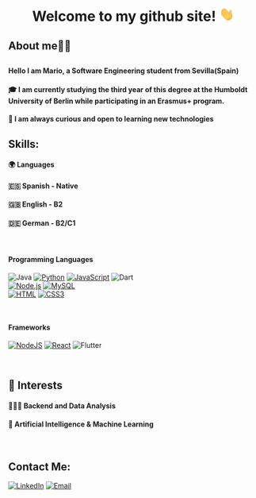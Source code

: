 <div align="center">
<h1> Welcome to my github site! <img src="https://github.com/ABSphreak/ABSphreak/blob/master/gifs/Hi.gif" width="30px"></h1>
</div>
<h2>About me🕵🏻<h2/>
<h4>Hello I am Mario, a Software Engineering student from Sevilla(Spain) <h4/>
<h4>🎓 I am currently studying the third year of this degree at the Humboldt University of Berlin while participating in an Erasmus+ program.</h4>  
<h4>🚀 I am always curious and open to learning new technologies</h4>


## Skills:

#### 🌍 Languages
<h4>🇪🇸 Spanish - Native</h4>
<h4>🇬🇧 English - B2</h4>
<h4>🇩🇪 German - B2/C1</h4>

</br>

#### Programming Languages

![Java](https://img.shields.io/badge/Java-ED8B00?style=for-the-badge)
[![Python](https://img.shields.io/badge/python%20-%2314354C.svg?&style=for-the-badge&logo=python&logoColor=white)](#)
[![JavaScript](https://img.shields.io/badge/JavaScript-F7DF1E?style=for-the-badge&logo=javascript&logoColor=white&labelColor=101010)](#)
![Dart](https://img.shields.io/badge/Dart-0175C2?style=for-the-badge&logo=dart&logoColor=white)
</br>
[![Node.js](https://img.shields.io/badge/Node.JS-339933?style=for-the-badge&logo=node.js&logoColor=white&labelColor=101010)](#)
[![MySQL](https://img.shields.io/badge/MySQL-4479A1?style=for-the-badge&logo=mysql&logoColor=white&labelColor=101010)](#)
</br>
[![HTML](https://img.shields.io/badge/html5%20-%23E34F26.svg?&style=for-the-badge&logo=html5&logoColor=white&labelColor=101010)](#)
[![CSS3](https://img.shields.io/badge/css3%20-%231572B6.svg?&style=for-the-badge&logo=css3&logoColor=white&labelColor=101010)](#)

</br>

#### Frameworks

[![NodeJS](https://img.shields.io/badge/nodejs%20-%23DD0031.svg?&style=for-the-badge&logo=nodejs&logoColor=white&labelColor=101010)](#)
[![React](https://img.shields.io/badge/react%20-%2320232a.svg?&style=for-the-badge&logo=react&logoColor=%2361DAFB&labelColor=101010)](#)
![Flutter](https://img.shields.io/badge/Flutter-02569B?style=for-the-badge&logo=flutter&logoColor=white)

</br>

## 🎯 Interests
<h4>🧑🏻‍💻 Backend and Data Analysis <h4/>
<h4>🤖 Artificial Intelligence & Machine Learning</h4>


</br>

## Contact Me:

[![LinkedIn](https://img.shields.io/badge/linkedin%20-%230077B5.svg?&style=for-the-badge&logo=linkedin&logoColor=white)]([https://www.linkedin.com/in/feryael-justice](https://www.linkedin.com/in/mario-castro-garcia-3a2910264))
[![Email](https://img.shields.io/badge/Email-D14836?style=for-the-badge&logo=gmail&logoColor=white)](mailto:castrogarciamario5@gmail.com)
